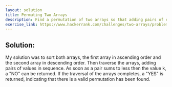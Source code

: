 ```yaml
---
layout: solution
title: Permuting Two Arrays
description: Find a permutation of two arrays so that adding pairs of elements from each array is >= a given value (k) for each set of arrays.
exercise_link: https://www.hackerrank.com/challenges/two-arrays/problem
---
```

## Solution:
My solution was to sort both arrays, the first array in ascending order and the second array in descending order. Then traverse the arrays, adding pairs of values in sequence. As soon as a pair sums to less then the value k, a "NO" can be returned. If the traversal of the arrays completes, a "YES" is returned, indicating that there is a valid permutation has been found. 
